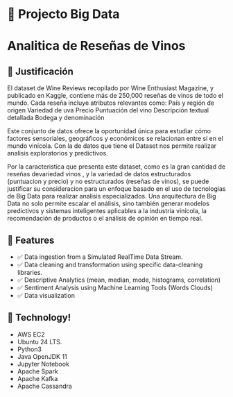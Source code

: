 # 🧠 Projecto Big Data 
# Analitica de Reseñas de Vinos

## 📌 Justificación

El dataset de Wine Reviews recopilado por Wine Enthusiast Magazine, y publicado en Kaggle, contiene más de 250,000 reseñas de vinos de todo el mundo. Cada reseña incluye atributos relevantes como:
País y región de origen
Variedad de uva
Precio
Puntuación del vino
Descripción textual detallada
Bodega y denominación

Este conjunto de datos ofrece la oportunidad única para estudiar cómo factores sensoriales, geográficos y económicos se relacionan entre sí en el mundo vinícola. Con la de datos que tiene el Dataset nos permite realizar analisis exploratorios y predictivos.

Por la caracteristica que presenta este dataset, como es la gran cantidad de reseñas devariedad vinos , y la variedad de datos estructurados (puntuacion y precio) y no estructurados (reseñas de vinos), se puede justificar su consideracion para un enfoque basado en el uso de tecnologías de Big Data para realizar analisis especializados.
Una arquitectura de Big Data no solo permite escalar el análisis, sino también generar modelos predictivos y sistemas inteligentes aplicables a la industria vinícola, la recomendación de productos o el análisis de opinión en tiempo real.


## 🚀 Features

- ✅ Data ingestion from a Simulated RealTime Data Stream.
- ✅ Data cleaning and transformation using specific data-cleaning libraries.
- ✅ Descriptive Analytics (mean, median, mode, histograms, correlation)
- ✅ Sentiment Analysis using Machine Learning Tools (Words Clouds)
- ✅ Data visualization

## 📂 Technology!

- AWS EC2
- Ubuntu 24 LTS.
- Python3
- Java OpenJDK 11
- Jupyter Notebook 
- Apache Spark
- Apache Kafka
- Apache Cassandra

